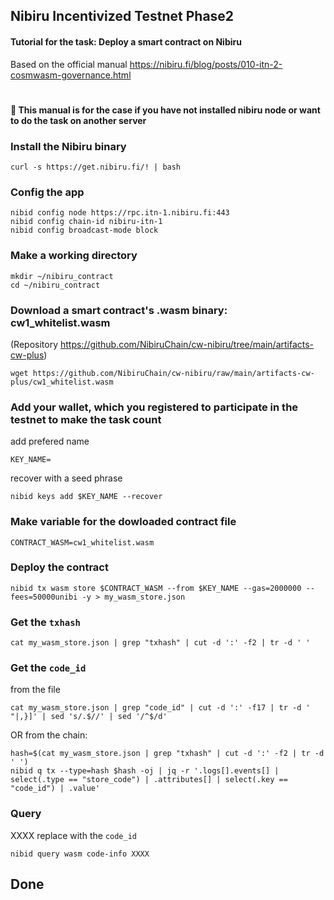 ## Nibiru Incentivized Testnet Phase2
#### Tutorial for the task: Deploy a smart contract on Nibiru
Based on the official manual https://nibiru.fi/blog/posts/010-itn-2-cosmwasm-governance.html

#

#### 📌 This manual is for the case if you have not installed nibiru node or want to do the task on another server
### Install the Nibiru binary
```
curl -s https://get.nibiru.fi/! | bash
```

### Config the app
```
nibid config node https://rpc.itn-1.nibiru.fi:443
nibid config chain-id nibiru-itn-1
nibid config broadcast-mode block
```

### Make a working  directory
```
mkdir ~/nibiru_contract
cd ~/nibiru_contract
```

### Download a smart contract's .wasm binary: cw1_whitelist.wasm
(Repository https://github.com/NibiruChain/cw-nibiru/tree/main/artifacts-cw-plus)
```
wget https://github.com/NibiruChain/cw-nibiru/raw/main/artifacts-cw-plus/cw1_whitelist.wasm
```

### Add your wallet, which you registered to participate in the testnet to make the task count
add prefered name
```
KEY_NAME=
```
recover with a seed phrase
```
nibid keys add $KEY_NAME --recover
```

### Make variable for the dowloaded contract file
```
CONTRACT_WASM=cw1_whitelist.wasm
```

### Deploy the contract
```
nibid tx wasm store $CONTRACT_WASM --from $KEY_NAME --gas=2000000 --fees=50000unibi -y > my_wasm_store.json
```

### Get the `txhash`
```
cat my_wasm_store.json | grep "txhash" | cut -d ':' -f2 | tr -d ' '
```

### Get the `code_id`
from the file
```
cat my_wasm_store.json | grep "code_id" | cut -d ':' -f17 | tr -d ' "|,}]' | sed 's/.$//' | sed '/^$/d'
```
OR from the chain:
```
hash=$(cat my_wasm_store.json | grep "txhash" | cut -d ':' -f2 | tr -d ' ')
nibid q tx --type=hash $hash -oj | jq -r '.logs[].events[] | select(.type == "store_code") | .attributes[] | select(.key == "code_id") | .value'
```

### Query
XXXX replace with the `code_id`
```
nibid query wasm code-info XXXX
```

## Done
